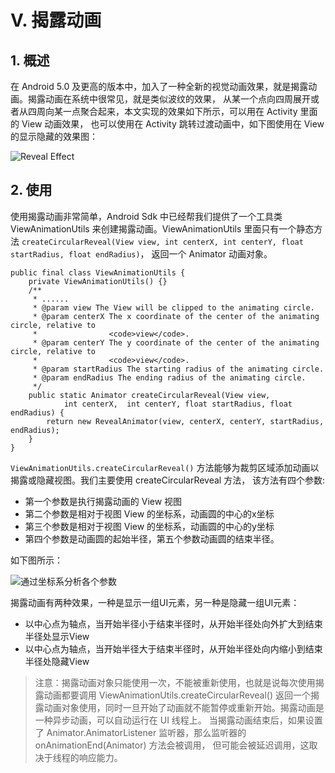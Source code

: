 # Ⅴ. 揭露动画

## 1. 概述

在 Android 5.0 及更高的版本中，加入了一种全新的视觉动画效果，就是揭露动画。揭露动画在系统中很常见，就是类似波纹的效果，
从某一个点向四周展开或者从四周向某一点聚合起来，本文实现的效果如下所示，可以用在 Activity 里面的 View 动画效果，
也可以使用在 Activity 跳转过渡动画中，如下图使用在 View 的显示隐藏的效果图：
 
![Reveal Effect](https://raw.githubusercontent.com/OCNYang/Android-Animation-Set/master/README_Res/reveal_animation.gif?token=AQ83MgST0wsEcQCDDGjxTfrFlGcSs9aVks5aw1BwwA%3D%3D)  

## 2. 使用

使用揭露动画非常简单，Android Sdk 中已经帮我们提供了一个工具类 ViewAnimationUtils 来创建揭露动画。ViewAnimationUtils 
里面只有一个静态方法 `createCircularReveal(View view, int centerX, int centerY, float startRadius, float endRadius)`，
返回一个 Animator 动画对象。

    public final class ViewAnimationUtils {
        private ViewAnimationUtils() {}
        /**
         * ......
         * @param view The View will be clipped to the animating circle.
         * @param centerX The x coordinate of the center of the animating circle, relative to
         *                <code>view</code>.
         * @param centerY The y coordinate of the center of the animating circle, relative to
         *                <code>view</code>.
         * @param startRadius The starting radius of the animating circle.
         * @param endRadius The ending radius of the animating circle.
         */
        public static Animator createCircularReveal(View view,
                int centerX,  int centerY, float startRadius, float endRadius) {
            return new RevealAnimator(view, centerX, centerY, startRadius, endRadius);
        }
    }

`ViewAnimationUtils.createCircularReveal()` 方法能够为裁剪区域添加动画以揭露或隐藏视图。我们主要使用 createCircularReveal 方法，
该方法有四个参数:  
* 第一个参数是执行揭露动画的 View 视图
* 第二个参数是相对于视图 View 的坐标系，动画圆的中心的x坐标
* 第三个参数是相对于视图 View 的坐标系，动画圆的中心的y坐标 
* 第四个参数是动画圆的起始半径，第五个参数动画圆的结束半径。

如下图所示： 

![通过坐标系分析各个参数](https://raw.githubusercontent.com/OCNYang/Android-Animation-Set/master/README_Res/createCircularReveal.jpg?token=AQ83Mvo2qlmhlBhInyMZGjUQVcrGzOAbks5aw1ERwA%3D%3D)  

揭露动画有两种效果，一种是显示一组UI元素，另一种是隐藏一组UI元素：   
* 以中心点为轴点，当开始半径小于结束半径时，从开始半径处向外扩大到结束半径处显示View 
* 以中心点为轴点，当开始半径大于结束半径时，从开始半径处向内缩小到结束半径处隐藏View

> 注意：揭露动画对象只能使用一次，不能被重新使用，也就是说每次使用揭露动画都要调用 ViewAnimationUtils.createCircularReveal() 
返回一个揭露动画对象使用，同时一旦开始了动画就不能暂停或重新开始。揭露动画是一种异步动画，可以自动运行在 UI 线程上。
当揭露动画结束后，如果设置了 Animator.AnimatorListener 监听器，那么监听器的 onAnimationEnd(Animator) 方法会被调用，
但可能会被延迟调用，这取决于线程的响应能力。